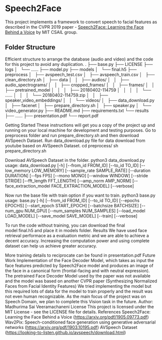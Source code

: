 # Speech2Face

This project implements a framework to convert speech to facial features as described in the CVPR 2019 paper - [Speech2Face: Learning the Face Behind a Voice](https://arxiv.org/pdf/1905.09773.pdf) by MIT CSAIL group.

## Folder Structure

Efficient structure to arrange the database (audio and video) and the code for this project to avoid any duplication.
.
├── base.py
├── LICENSE
├── logs
│   └── ......
├── model.py
├── models
│   └── final.h5
├── preprocess
│   ├── avspeech_test.csv
│   ├── avspeech_train.csv
│   ├── clean_directory.sh
│   ├── data
│   │   ├── audios/
│   │   ├── audio_spectrograms/
│   │   ├── cropped_frames/
│   │   ├── frames/
│   │   ├── pretrained_model
│   │   │   ├── 20180402-114759
│   │   │   │   └── ......
│   │   │   └── 20180402-114759.zip
│   │   ├── speaker_video_embeddings/
│   │   └── videos/
│   ├── data_download.py
│   ├── facenet
│   ├── prepare_directory.sh
│   ├── speaker.py
│   └── video_generator.py
├── README.md
├── requirements.txt
└── results
    ├── ......
    ├── presentation.pdf
    └── report.pdf
    
Getting Started
These instructions will get you a copy of the project up and running on your local machine for development and testing purposes.
Go to preprocess folder and run prepare_directory.sh and then download AVSpeech Dataset. Run data_download.py file for data download from youtube based on AVSpeech Dataset.
cd preprocess/
sh prepare_directory.sh


Download AVSpeech Dataset in the folder.
python3 data_download.py
usage: data_download.py [-h] [--from_id FROM_ID] [--to_id TO_ID]
                        [--low_memory LOW_MEMORY] [--sample_rate SAMPLE_RATE]
                        [--duration DURATION] [--fps FPS] [--mono MONO]
                        [--window WINDOW] [--stride STRIDE]
                        [--fft_length FFT_LENGTH] [--amp_norm AMP_NORM]
                        [--face_extraction_model FACE_EXTRACTION_MODEL]
                        [--verbose]


Now run the base file with train option if you want to train.
python3 base.py
usage: base.py [-h] [--from_id FROM_ID] [--to_id TO_ID] [--epochs EPOCHS]
               [--start_epoch START_EPOCH] [--batchsize BATCHSIZE]
               [--num_gpu NUM_GPU] [--num_samples NUM_SAMPLES]
               [--load_model LOAD_MODEL] [--save_model SAVE_MODEL] [--train]
               [--verbose]


To run the code without training, you can download the final model final.h5 and place it in models folder.
Results
We have used face retrieval performace as a evaluation metric and we are able to achieve a decent accuracy. Increasing the computation power and using complete dataset can help us achieve greater accuracy.


More training details to reciprocate can be found in presentation.pdf
Future Work
Implementation of the Face Decoder Model, which takes as input the face features predicted by Speech2Face model and produces an image of the face in a canonical form (frontal-facing and with neutral expression).
The pretrained Face Decoder Model used by the paper was not available and the model was based on another CVPR paper (Synthesizing Normalized Faces from Facial Identity Features)
We tried implementing the model but this required lots of data for the model to train properly and the result was not even human recognizable.
As the main focus of the project was on Speech Domain, we plan to complete this Vision task in the future.
Author:
Madhurima Sai Veeramachaneni
License
This project is licensed under the MIT License - see the LICENSE file for details.
References
Speech2Face: Learning the Face Behind a Voice (https://arxiv.org/pdf/1905.09773.pdf)
Wav2Pix: Speech-conditioned face generation using generative adversarial networks (https://arxiv.org/pdf/1903.10195.pdf)
AVSpeech Dataset (https://looking-to-listen.github.io/avspeech/download.html)
